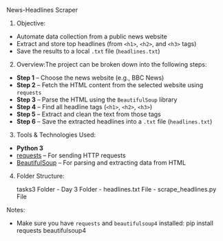 News-Headlines Scraper

1) Objective:

- Automate data collection from a public news website
- Extract and store top headlines (from `<h1>`, `<h2>`, and `<h3>` tags)
- Save the results to a local `.txt` file (`headlines.txt`)
2) Overview:The project can be broken down into the following steps:

- **Step 1** – Choose the news website (e.g., BBC News)
- **Step 2** – Fetch the HTML content from the selected website using `requests`
- **Step 3** – Parse the HTML using the `BeautifulSoup` library
- **Step 4** – Find all headline tags (`<h1>`, `<h2>`, `<h3>`)
- **Step 5** – Extract and clean the text from those tags
- **Step 6** – Save the extracted headlines into a `.txt` file (`headlines.txt`)
3) Tools & Technologies Used:

- **Python 3**
- [requests](https://pypi.org/project/requests/) – For sending HTTP requests
- [BeautifulSoup](https://pypi.org/project/beautifulsoup4/) – For parsing and extracting data from HTML
4) Folder Structure:
  
    tasks3 Folder - Day 3 Folder - headlines.txt File - scrape_headlines.py File

  Notes:

- Make sure you have `requests` and `beautifulsoup4` installed:
  pip install requests beautifulsoup4
